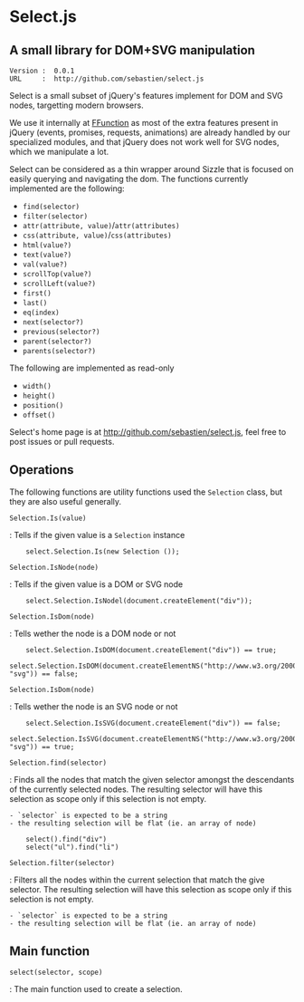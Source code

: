 

# Select.js
## A small library for DOM+SVG manipulation

```
Version :  0.0.1
URL     :  http://github.com/sebastien/select.js
```

Select is a small subset of jQuery's features implement for DOM and SVG nodes,
targetting modern browsers.


We use it internally at [FFunction](http://ffctn.com) as most of the extra features present
in jQuery (events, promises, requests, animations) are already handled
by our specialized modules, and that jQuery does not work well for SVG 
nodes, which we manipulate a lot.

Select can be considered as a thin wrapper around Sizzle that is focused on
easily querying and navigating the dom. The functions currently implemented
are the following:

- `find(selector)`
- `filter(selector)`
- `attr(attribute, value)`/`attr(attributes)`
- `css(attribute, value)`/`css(attributes)`
- `html(value?)`
- `text(value?)`
- `val(value?)`
- `scrollTop(value?)`
- `scrollLeft(value?)`
- `first()`
- `last()`
- `eq(index)`
- `next(selector?)`
- `previous(selector?)`
- `parent(selector?)`
- `parents(selector?)`

The following are implemented as read-only

- `width()`
- `height()`
- `position()`
- `offset()`

Select's home page is at <http://github.com/sebastien/select.js>, feel
free to post issues or pull requests.


Operations
----------

 The following functions are utility functions used the `Selection` class, 
 but they are also useful generally.

`Selection.Is(value)`

:	Tells if the given value is a `Selection` instance

		select.Selection.Is(new Selection ());

`Selection.IsNode(node)`

:	Tells if the given value is a DOM or SVG node

		select.Selection.IsNodel(document.createElement("div"));

`Selection.IsDom(node)`

:	Tells wether the node is a DOM node or not

		select.Selection.IsDOM(document.createElement("div")) == true;
		select.Selection.IsDOM(document.createElementNS("http://www.w3.org/2000/svg", "svg")) == false;

`Selection.IsDom(node)`

:	Tells wether the node is an SVG node or not

		select.Selection.IsSVG(document.createElement("div")) == false;
		select.Selection.IsSVG(document.createElementNS("http://www.w3.org/2000/svg", "svg")) == true;

`Selection.find(selector)`

:	Finds all the nodes that match the given selector amongst the descendants
		of the currently selected nodes. The resulting selector will have
		this selection as scope only if this selection is not empty.

	- `selector` is expected to be a string
	- the resulting selection will be flat (ie. an array of node)

		select().find("div")
		select("ul").find("li")

`Selection.filter(selector)`

:	Filters all the nodes within the current selection that match
		the give selector. The resulting selection will have
		this selection as scope only if this selection is not empty.

	- `selector` is expected to be a string
	- the resulting selection will be flat (ie. an array of node)

Main function
-------------

`select(selector, scope)`

:	The main function used to create a selection.
